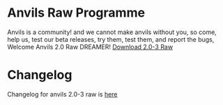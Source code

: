# Anvils Raw Programme
Anvils is a community! and we cannot make anvils without you, so come, help us, test our beta releases, try them, test them, and report the bugs, Welcome Anvils 2.0 Raw DREAMER!
[Download 2.0-3 Raw](https://drive.google.com/file/d/1_qGPrR9Zrlx91xwvw1Kz2NVKzP4jvxxs/view?usp=sharing)

# Changelog
Changelog for anvils 2.0-3 raw is [here](https://iamshivayep.github.io/AnvilsProject/changelog-latest-raw)
